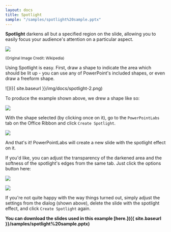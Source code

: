 ```yaml
---
layout: docs
title: Spotlight
sample: "/samples/spotlight%20sample.pptx"
---
```


**Spotlight** darkens all but a specified region on the slide, allowing you to easily focus your audience's attention on a particular aspect.

<p>
<img class="box-shadow" src="{{ site.baseurl }}/img/docs/spotlight-1.png" />
</p>
<small>(Original Image Credit: Wikipedia)</small>

Using Spotlight is easy. First, draw a shape to indicate the area which should be lit up - you can use any of PowerPoint's included shapes, or even draw a freeform shape.

![]({{ site.baseurl }}/img/docs/spotlight-2.png)

To produce the example shown above, we drew a shape like so:

<p>
<img class="box-shadow" src="{{ site.baseurl }}/img/docs/spotlight-3.png" />
</p>

With the shape selected (by clicking once on it), go to the <code>PowerPointLabs</code> tab on the Office Ribbon and click <code>Create Spotlight</code>. 

<p>
<img class="box-shadow" src="{{ site.baseurl }}/img/docs/spotlight-4.png" />
</p>

And that's it! PowerPointLabs will create a new slide with the spotlight effect on it.

If you'd like, you can adjust the transparency of the darkened area and the softness of the spotlight's edges from the same tab. Just click the options button here:

<p>
<img class="box-shadow" src="{{ site.baseurl }}/img/docs/spotlight-5.png" />
</p>

<p>
<img class="box-shadow" src="{{ site.baseurl }}/img/docs/spotlight-6.png" />
</p>

If you're not quite happy with the way things turned out, simply adjust the settings from the dialog (shown above), delete the slide with the spotlight effect, and click `Create Spotlight` again.

**You can download the slides used in this example [here.]({{ site.baseurl }}/samples/spotlight%20sample.pptx)**
